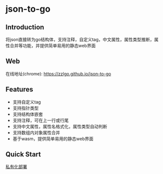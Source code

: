 # json-to-go

## Introduction

将json直接转为go结构体，支持注释，自定义tag，中文属性，属性类型推断，属性合并等功能，并提供简单易用的静态web界面

## Web

在线地址(chrome): https://zzlgo.github.io/json-to-go

## Features

* 支持自定义tag
* 支持指针类型
* 支持结构体嵌套
* 支持注释，可在上一行或行尾
* 支持中文属性，属性名格式化，属性类型自动判断
* 支持数组内对象属性合并
* 基于wasm，提供简单易用的静态web界面

## Quick Start

[私有化部署](deploy.md) <br>